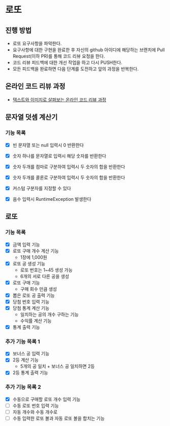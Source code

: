 # 로또
## 진행 방법
* 로또 요구사항을 파악한다.
* 요구사항에 대한 구현을 완료한 후 자신의 github 아이디에 해당하는 브랜치에 Pull Request(이하 PR)를 통해 코드 리뷰 요청을 한다.
* 코드 리뷰 피드백에 대한 개선 작업을 하고 다시 PUSH한다.
* 모든 피드백을 완료하면 다음 단계를 도전하고 앞의 과정을 반복한다.

## 온라인 코드 리뷰 과정
* [텍스트와 이미지로 살펴보는 온라인 코드 리뷰 과정](https://github.com/next-step/nextstep-docs/tree/master/codereview)


## 문자열 덧셈 계산기

### 기능 목록

  * [X] 빈 문자열 또는 null 입력시 0 반환한다
  * [X] 숫자 하나를 문자열로 입력시 해당 숫자를 반환한다
  * [X] 숫자 두개를 컴마로 구분하여 입력시 두 숫자의 합을 반환한다
  * [X] 숫자 두개를 콜론로 구분하여 입력시 두 숫자의 합을 반환한다
  * [X] 커스텀 구분자를 지정할 수 있다
  * [X] 음수 입력시 RuntimeException 발생한다


## 로또

### 기능 목록

  * [x] 금액 입력 기능
  * [x] 로또 구매 개수 계산 기능
    * 1장에 1,000원
  * [x] 로또 공 생성 기능
    * 로또 번호는 1~45 생성 가능
    * 6개의 서로 다른 공을 생성
  * [x] 로또 구매 기능
    * 구매 회수 만큼 생성
  * [x] 뽑은 로또 공 출력 기능
  * [x] 당첨 번호 입력 기능
  * [x] 당첨 통계 계산 기능
    * 일치하는 공의 개수 구하는 기능
    * 수익률 계산 기능
  * [x] 통계 출력 기능 

### 추가 기능 목록 1

  * [x] 보너스 공 입력 기능
  * [x] 2등 계산 기능
    * 5개의 공 일치 + 보너스 공 일치하면 2등
  * [x] 2등 통계 출력 기능

### 추가 기능 목록 2

  * [x] 수동으로 구매할 로또 개수 입력 기능
  * [ ] 수동 로또 번호 입력 기능
  * [ ] 자동 개수와 수동 개수로 
  * [ ] 수동 입력한 로또 볼과 자동 로또 볼을 합치는 기능

